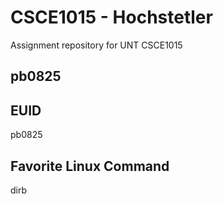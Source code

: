 # CSCE1015 - Hochstetler
Assignment repository for UNT CSCE1015
## pb0825
## EUID
pb0825
## Favorite Linux Command
dirb

